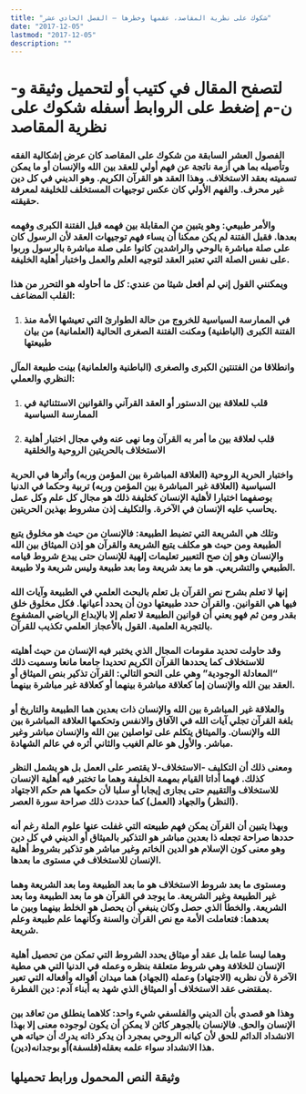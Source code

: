 ```yaml
---
title: "شكوك على نظرية المقاصد، عقمها وخطرها – الفصل الحادي عشر"
date: "2017-12-05"
lastmod: "2017-12-05"
description: ""
---
```

# **لتصفح المقال في كتيب أو لتحميل وثيقة و-ن-م إضغط على الروابط أسفله** **شكوك على نظرية المقاصد**

### الفصول العشر السابقة من شكوك على المقاصد كان عرض إشكالية الفقه وتأصيله بما هي أزمة ناتجة عن فهم أولي للعقد بين الله والإنسان أو ما يمكن تسميته بعقد الاستخلاف. وهذا العقد هو القرآن الكريم. وهو الديني في كل دين غير محرف. والفهم الأولي كان عكس توجيهات المستخلف للخليفة لمعرفة حقيقته.

### والأمر طبيعي: وهو يتبين من المقابلة بين فهمه قبل الفتنة الكبرى وفهمه بعدها. فقبل الفتنة لم يكن ممكنا أن يساء فهم توجيهات العقد لأن الرسول كان على صلة مباشرة بالوحي والراشدين كانوا على صلة مباشرة بالرسول وربوا على نفس الصلة التي تعتبر العقد لتوجيه العلم والعمل واختبار أهلية الخليفة.

### ويمكنني القول إني لم أفعل شيئا من عندي: كل ما أحاوله هو التحرر من هذا القلب المضاعف:

1. ### في الممارسة السياسية للخروج من حالة الطوارئ التي تعيشها الأمة منذ الفتنة الكبرى (الباطنية) ومكنت الفتنة الصغرى الحالية (العلمانية) من بيان طبيعتها

### وانطلاقا من الفتنتين الكبرى والصغرى (الباطنية والعلمانية) بينت طبيعة المآل النظري والعملي:

1. ### قلب للعلاقة بين الدستور أو العقد القرآني والقوانين الاستثنائية في الممارسة السياسية
2. ### قلب لعلاقة بين ما أمر به القرآن وما نهى عنه وفي مجال اختبار أهلية الاستخلاف بالحريتين الروحية والخلقية

### واختبار الحرية الروحية (العلاقة المباشرة بين المؤمن وربه) وأثرها في الحرية السياسية (العلاقة غير المباشرة بين المؤمن وربه) تربية وحكما في الدنيا بوصفهما اختبارا لأهلية الإنسان كخليفة ذلك هو مجال كل علم وكل عمل يحاسب عليه الإنسان في الآخرة. والتكليف إذن مشروط بهذين الحريتين.

### وتلك هي الشريعة التي تضبط الطبيعة: فالإنسان من حيث هو مخلوق يتبع الطبيعة ومن حيث هو مكلف يتبع الشريعة والقرآن هو إذن الميثاق بين الله والإنسان وهو إن صح التعبير تعليمات إلهية للإنسان حتى يبدع شروط قيامه الطبيعي والتشريعي. هو ما بعد شريعة وما بعد طبيعة وليس شريعة ولا طبيعة.

### إنها لا تعلم بشرح نص القرآن بل تعلم بالبحث العلمي في الطبيعة وآيات الله فيها هي القوانين. والقرآن حدد طبيعتها دون أن يحدد أعيانها. فكل مخلوق خلق بقدر ومن ثم فهو يعني أن قوانين الطبيعة لا تعلم إلا بالإبداع الرياضي المشفوع بالتجربة العلمية. القول بالأعجاز العلمي تكذيب للقرآن.

### وقد حاولت تحديد مقومات المجال الذي يختبر فيه الإنسان من حيث أهليته للاستخلاف كما يحددها القرآن الكريم تحديدا جامعا مانعا وسميت ذلك “المعادلة الوجودية” وهي على النحو التالي: القرآن تذكير بنص الميثاق أو العقد بين الله والإنسان إما كعلاقة مباشرة بينهما أو كعلاقة غير مباشرة بينهما.

### والعلاقة غير المباشرة بين الله والإنسان ذات بعدين هما الطبيعة والتاريخ أو بلغة القرآن تجلي آيات الله في الآفاق والانفس وتحكمها العلاقة المباشرة بين الله والإنسان. والميثاق يتكلم على تواصلين بين الله والإنسان مباشر وغير مباشر. والأول هو عالم الغيب والثاني أثره في عالم الشهادة.

### ومعنى ذلك أن التكليف -الاستخلاف-لا يقتصر على العمل بل هو يشمل النظر كذلك. فهما أداتا القيام بمهمة الخليفة وهما ما تختبر فيه أهلية الإنسان للاستخلاف والتقييم حتى يجازى إيجابا أو سلبا لأن حكمها هم حكم الاجتهاد (النظر) والجهاد (العمل) كما حددت ذلك صراحة سورة العصر.

### وبهذا يتبين أن القرآن يمكن فهم طبيعته التي غفلت عنها علوم الملة رغم أنه حددها صراحة تجعله ذا بعدين مباشر هو التذكير بالميثاق أو الديني في كل دين وهو معنى كون الإسلام هو الدين الخاتم وغير مباشر هو تذكير بشروط أهلية الإنسان للاستخلاف في مستوى ما بعدها.

### ومستوى ما بعد شروط الاستخلاف هو ما بعد الطبيعة وما بعد الشريعة وهما غير الطبيعة وغير الشريعة. ما يوجد في القرآن هو ما بعد الطبيعة وما بعد الشريعة. والخطأ الذي حصل وكان ينبغي أن يحصل هو الخلط بينهما وبين ما بعدهما: فتعاملت الأمة مع نص القرآن والسنة وكأنهما علم طبيعة وعلم شريعة.

### وهما ليسا علما بل عقد أو ميثاق يحدد الشروط التي تمكن من تحصيل أهلية الإنسان للخلافة وهي شروط متعلقة بنظره وعمله في الدنيا التي هي مطية الآخرة لأن نظريه (الاجتهاد) وعمله (الجهاد) هما ميدان أقواله وأفعاله التي تعير بمقتضى عقد الاستخلاف أو الميثاق الذي شهد به أبناء آدم: دين الفطرة.

### وهذا هو قصدي بأن الديني والفلسفي شيء واحد: كلاهما ينطلق من تعاقد بين الإنسان والحق. فالإنسان بالجوهر كائن لا يمكن أن يكون لوجوده معنى إلا بهذا الانشداد الدائم للحق لأن كيانه الروحي بمجرد أن يدكر ذاته يدرك أن حياته هي هذا الانشداد سواء علمه بعقله(فلسفة)أو بوجدانه(دين).

## وثيقة النص المحمول ورابط تحميلها

###